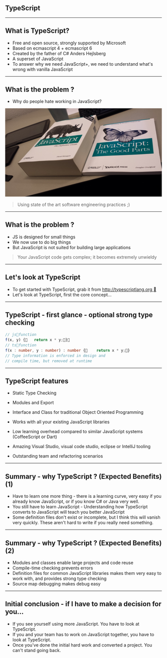 ##  TypeScript

----

## What is TypeScript?

- Free and open source, strongly supported by Microsoft
- Based on ecmascript 4 + ecmascript 6
- Created by the father of C# Anders Hejlsberg
- A superset of JavaScript
- To answer why we need JavaScript+, we need to understand what's wrong with vanilla JavaScript

----
## What is the problem ?

- Why do people hate working in JavaScript?

![](resources/the-good-parts.jpg)<!-- .element: style="width:60%" -->

> Using state of the art software engineering practices ;)

----
## What is the problem ?

- JS is designed for small things
- We now use to do big things
- But JavaScript is not suited for building large applications
> Your JavaScript code gets complex; it becomes extremely unwieldy

----
## Let's look at TypeScript
- To get started with TypeScript, grab it from http://typescriptlang.org 
- Let's look at TypeScript, first the core concept…

----
## TypeScript - first glance - optional strong type checking

```ts
// jsfunction
f(x, y) {   return x * y;}
// tsfunction
f(x : number, y : number) : number {    return x * y;}
// Type information is enforced in design and
// compile time, but removed at runtime
```

----
## TypeScript features
- Static Type Checking
- Modules and Export
- Interface and Class for traditional Object Oriented Programming

- Works with all your existing JavaScript libraries
- Low learning overhead compared to similar JavaScript systems (CoffeeScript or Dart)

- Amazing Visual Studio, visual code studio, eclipse or IntelliJ tooling
- Outstanding team and refactoring scenarios

----
## Summary - why TypeScript ? (Expected Benefits)(1)
- Have to learn one more thing - there is a learning curve, very easy if you already know JavaScript, or if you know C# or Java very well.
- You still have to learn JavaScript - Understanding how TypeScript converts to JavaScript will teach you better JavaScript
- Some definition files don't exist or incomplete, but I think this will vanish very quickly.  These aren't hard to write if you really need something.

----
## Summary - why TypeScript ? (Expected Benefits)(2)
- Modules and classes enable large projects and code reuse
- Compile-time checking prevents errors
- Definition files for common JavaScript libraries makes them very easy to work with, and provides strong type checking
- Source map debugging makes debug easy

----
## Initial conclusion - if I have to make a decision for you…
- If you see yourself using more JavaScript.  You have to look at TypeScript.
- If you and your team has to work on JavaScript together, you have to look at TypeScript.
- Once you've done the initial hard work and converted a project.  You can't stand going back.
